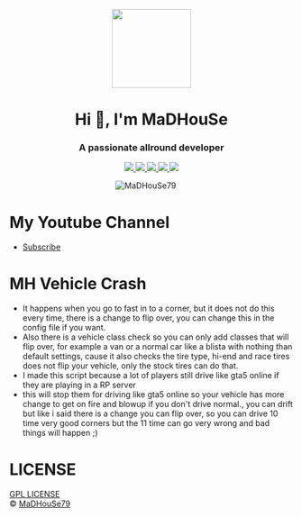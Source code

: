 <p align="center">
    <img width="140" src="https://icons.iconarchive.com/icons/iconarchive/red-orb-alphabet/128/Letter-M-icon.png" />  
    <h1 align="center">Hi 👋, I'm MaDHouSe</h1>
    <h3 align="center">A passionate allround developer </h3>    
</p>

<p align="center">
  <a href="https://github.com/MaDHouSe79/mh-parkingV2/issues">
    <img src="https://img.shields.io/github/issues/MaDHouSe79/mh-parkingV2"/> 
  </a>
  <a href="https://github.com/MaDHouSe79/mh-parkingV2/watchers">
    <img src="https://img.shields.io/github/watchers/MaDHouSe79/mh-parkingV2"/> 
  </a> 
  <a href="https://github.com/MaDHouSe79/mh-parkingV2/network/members">
    <img src="https://img.shields.io/github/forks/MaDHouSe79/mh-parkingV2"/> 
  </a>  
  <a href="https://github.com/MaDHouSe79/mh-parkingV2/stargazers">
    <img src="https://img.shields.io/github/stars/MaDHouSe79/mh-parkingV2?color=white"/> 
  </a>
  <a href="https://github.com/MaDHouSe79/mh-parkingV2/blob/main/LICENSE">
    <img src="https://img.shields.io/github/license/MaDHouSe79/mh-parkingV2?color=black"/> 
  </a>      
</p>

<p align="center">
    <img src="https://komarev.com/ghpvc/?username=MaDHouSe79&label=Profile%20views&color=3464eb&style=for-the-badge&logo=star&abbreviated=true" alt="MaDHouSe79" style="padding-right:20px;" />
</p>

# My Youtube Channel
- [Subscribe](https://www.youtube.com/@MaDHouSe79) 


# MH Vehicle Crash
- It happens when you go to fast in to a corner, but it does not do this every time, there is a change to flip over, you can change this in the config file if you want.
- Also there is a vehicle class check so you can only add classes that will flip over, for example a van or a normal car like a blista with nothing than default settings, cause it also checks the tire type, hi-end and race tires does not flip your vehicle, only the stock tires can do that.
- I made this script because a lot of players still drive like gta5 online if they are playing in a RP server
- this will stop them for driving like gta5 online so your vehicle has more change to get on fire and blowup if you don't drive normal., you can drift but like i said there is a change you can flip over, so you can drive 10 time very good corners but the 11 time can go very wrong and bad things will happen ;)

# LICENSE
[GPL LICENSE](./LICENSE)<br />
&copy; [MaDHouSe79](https://www.youtube.com/@MaDHouSe79)
